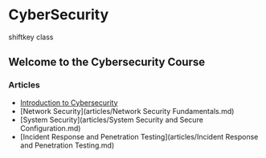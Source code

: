 # CyberSecurity
shiftkey class
## Welcome to the Cybersecurity Course

### Articles
- [Introduction to Cybersecurity]([articles/introduction.md](https://github.com/user-attachments/files/16181456/Hands-On.session1.pdf))
- [Network Security](articles/Network Security Fundamentals.md)
- [System Security](articles/System Security and Secure Configuration.md)
- [Incident Response and Penetration Testing​](articles/Incident Response and Penetration Testing​.md)
